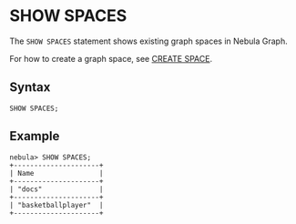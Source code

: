 # SHOW SPACES

The `SHOW SPACES` statement shows existing graph spaces in Nebula Graph.

For how to create a graph space, see [CREATE SPACE](./../../9.space-statements/1.create-space.md).

## Syntax

```ngql
SHOW SPACES;
```

## Example

```ngql
nebula> SHOW SPACES;
+---------------------+
| Name                |
+---------------------+
| "docs"              |
+---------------------+
| "basketballplayer"  |
+---------------------+
```